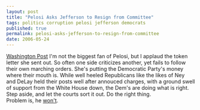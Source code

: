 ```yaml
---
layout: post
title: "Pelosi Asks Jefferson to Resign from Committee"
tags: politics corruption pelosi jefferson democrats
published: true
permalink: pelosi-asks-jefferson-to-resign-from-committee
date: 2006-05-24
---
```


<a href="http://www.washingtonpost.com/wp-dyn/content/article/2006/05/24/AR2006052400350.html?nav=rss_politics">Washington Post</a>
I'm not the biggest fan of Pelosi, but I applaud the token letter she sent out.  So often one side criticizes another, yet fails to follow their own marching orders.  She's putting the Democratic Party's money where their mouth is.  While well heeled Republicans like the likes of Ney and DeLay held their posts well after annouced charges, with a ground swell of support from the White House down, the Dem's are doing what is right.  Step aside, and let the courts sort it out.  Do the right thing.  
Problem is, he <a href="http://go.reuters.com/newsArticle.jhtml?type=politicsNews&storyID=12324027">won't</a>.
